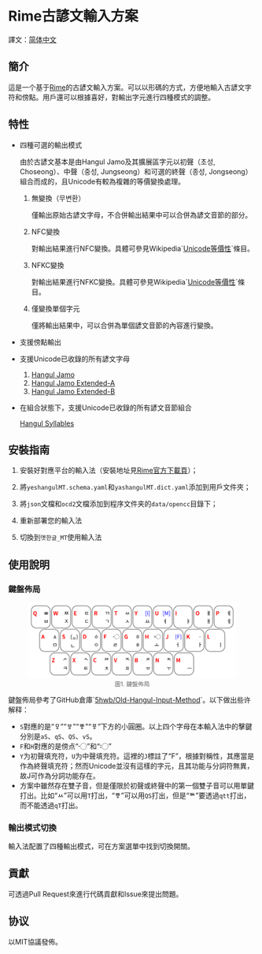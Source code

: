 # Rime古諺文輸入方案

譯文：[简体中文](../README.md)

## 簡介

這是一个基于[Rime](https://rime.im/)的古諺文輸入方案。可以以形碼的方式，方便地輸入古諺文字符和傍點。用戶還可以根據喜好，對輸出字元進行四種模式的調整。

## 特性

- 四種可選的輸出模式

  由於古諺文基本是由Hangul Jamo及其擴展區字元以初聲（초성, Choseong）、中聲（중성, Jungseong）和可選的終聲（종성, Jongseong）組合而成的，且Unicode有較為複雜的等價變換處理。

  1. 無變換（무변환）

     僅輸出原始古諺文字母，不合併輸出結果中可以合併為諺文音節的部分。

  2. NFC變換

     對輸出結果進行NFC變換。具體可參見Wikipedia\`[Unicode等價性](https://zh.wikipedia.org/w/index.php?title=Unicode%E7%AD%89%E5%83%B9%E6%80%A7&oldformat=true)\`條目。

  3. NFKC變換

     對輸出結果進行NFKC變換。具體可參見Wikipedia\`[Unicode等價性](https://zh.wikipedia.org/w/index.php?title=Unicode%E7%AD%89%E5%83%B9%E6%80%A7&oldformat=true)\`條目。

  4. 僅變換單個字元

     僅將輸出結果中，可以合併為單個諺文音節的內容進行變換。

- 支援傍點輸出
- 支援Unicode已收錄的所有諺文字母
  1. [Hangul Jamo](https://www.unicode.org/charts/PDF/UA960.pdf)
  2. [Hangul Jamo Extended-A](https://www.unicode.org/charts/PDF/UA960.pdf)
  3. [Hangul Jamo Extended-B](https://www.unicode.org/charts/PDF/UD7B0.pdf)

- 在組合狀態下，支援Unicode已收錄的所有諺文音節組合

  [Hangul Syllables](https://www.unicode.org/charts/PDF/UAC00.pdf)

## 安裝指南

1. 安裝好對應平台的輸入法（安裝地址見[Rime官方下載頁](https://rime.im/download/)）；

2. 將`yeshangulMT.schema.yaml`和`yashangulMT.dict.yaml`添加到用戶文件夾；
3. 將`json`文檔和`ocd2`文檔添加到程序文件夹的`data/opencc`目錄下；
4. 重新部署您的輸入法
5. 切換到`옛한글_MT`使用輸入法

## 使用說明

### 鍵盤佈局

<figure>
    <img src="src/keyboard_layout.svg" alt="圖1. 鍵盤佈局">
    <figcaption style="text-align: center; color: rgba(0, 0, 0, 60%); font-size: 0.85em">圖1. 鍵盤佈局</figcaption>
</figure>


鍵盤佈局參考了GitHub倉庫\`[5hwb/Old-Hangul-Input-Method](https://github.com/5hwb/Old-Hangul-Input-Method)\`。以下做出些许解释：

- `S`對應的是“ㅱ”“ㅸ”“ㅹ”“ㆄ”下方的小圓圈。以上四个字母在本輸入法中的擊鍵分別是`aS`、`qS`、`QS`、`vS`。
- `F`和`H`對應的是傍点“〮”和“〯”
- `Y`为初聲填充符，`U`为中聲填充符。這裡的`J`標註了“F”，根據對稱性，其應當是作為終聲填充符；然而Unicode並沒有這樣的字元，且其功能与分詞符無異，故J可作為分詞功能存在。
- 方案中雖然存在雙子音，但是僅限於初聲或終聲中的第一個雙子音可以用單鍵打出。比如“ㅆ”可以用`T`打出，“ㅹ”可以用`QS`打出，但是“ᄥ”要透過`qtt`打出，而不能透過`qT`打出。

### 輸出模式切換

輸入法配置了四種輸出模式，可在方案選單中找到切換開關。

## 貢獻

可透過Pull Request來進行代碼貢獻和Issue來提出問題。

## 协议

以MIT協議發佈。